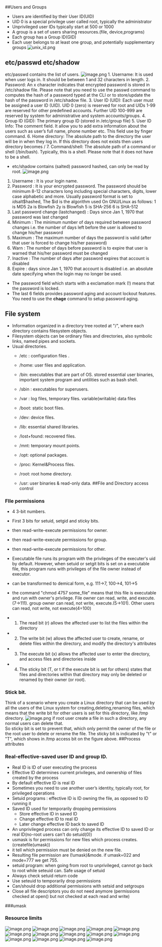 ##Users and Groups 
- Users are identified by their User ID(UID)
- UID 0 is a special privilege user called root, typically the administrator
- Unprivileged user IDs typically start at 500 or 1000 
- A group is a set of users sharing resources.(file, device,programs)
- Each group has a Group ID(GID)
- Each user belongs to at least one group, and potentially supplementary groups
![unix_id.png](https://upload-images.jianshu.io/upload_images/14793864-c5d4eeedcb94434d.png?imageMogr2/auto-orient/strip%7CimageView2/2/w/1240)
## etc/passwd etc/shadow
etc/passwd contains the list of users.
![image.png](https://upload-images.jianshu.io/upload_images/14793864-0c593ee8db5e3ef5.png?imageMogr2/auto-orient/strip%7CimageView2/2/w/1240)
    1. Username: It is used when user logs in. It should be between 1 and 32 characters in length.
    2. Password: An x character indicates that encrypted password is stored in /etc/shadow file. Please note that you need to use the passwd command to computes the hash of a password typed at the CLI or to store/update the hash of the password in /etc/shadow file.
    3. User ID (UID): Each user must be assigned a user ID (UID). UID 0 (zero) is reserved for root and UIDs 1-99 are reserved for other predefined accounts. Further UID 100-999 are reserved by system for administrative and system accounts/groups.
    4. Group ID (GID): The primary group ID (stored in /etc/group file)
    5. User ID Info: The comment field. It allow you to add extra information about the users such as user’s full name, phone number etc. This field use by finger command.
    6.  Home directory: The absolute path to the directory the user will be in when they log in. If this directory does not exists then users directory becomes /
    7. Command/shell: The absolute path of a command or shell (/bin/bash). Typically, this is a shell. Please note that it does not have to be a shell.
- etc/shadow contains (salted) password hashed, can only be read by root. 
![image.png](https://upload-images.jianshu.io/upload_images/14793864-d163af127f72be95.png?imageMogr2/auto-orient/strip%7CimageView2/2/w/1240)
1. Username : It is your login name.
2. Password : It is your encrypted password. The password should be minimum 8-12 characters long including special characters, digits, lower case alphabetic and more. Usually password format is set to $id$salt$hashed, The $id is the algorithm used On GNU/Linux as follows:
        1 is MD5
        2a is Blowfish
        2y is Blowfish
        5 is SHA-256
        6 is SHA-512
 3. Last password change (lastchanged) : Days since Jan 1, 1970 that password was last changed
 4.   Minimum : The minimum number of days required between password changes i.e. the number of days left before the user is allowed to change his/her password
  5.  Maximum : The maximum number of days the password is valid (after that user is forced to change his/her password)
 6.   Warn : The number of days before password is to expire that user is warned that his/her password must be changed
 7.   Inactive : The number of days after password expires that account is disabled
 8. Expire : days since Jan 1, 1970 that account is disabled i.e. an absolute date specifying when the login may no longer be used.
- The password field which starts with a exclamation mark (!) means that the password is locked.
- The last 6 fields provides password aging and account lockout features. You need to use the **chage** command to setup password aging.


## File system 
- Information organized in a directory tree rooted at "/", where each directory contains filesystem objects.
- Filesystem objects can be ordinary files and directories, also symbolic links, named pipes and sockets. 
- Usual directories. 
  - /etc : configuration files .
  - /home: user files and application. 
  - /bin: executables that are part of OS. stored essential user binaries, important system program and untilities such as bash shell. 
  
  - /sbin : executables for superusers.  
  - /var : log files, temporary files. variable(writable) data files
  - /boot: static boot files.
  - /dev: device files. 

  - /lib: essential shared libraries.
  - /lost+found: recovered files. 
  - /mnt: temporary mount points.
  - /opt: optional packages. 
  - /proc: Kernel&Process files. 
  - /root: root home directory. 
  - /usr: user binaries & read-only data. 
##File and Directory access control
### FIle permissions
- 4 3-bit numbers. 
- First 3 bits for setuid, setgid and sticky bits. 
- then read-write-execute permissions for owner. 
- then read-write-execute permissions for group. 
- then read-write-execute permissions for other.
- Executable file runs its program with the privileges of the executer's uid by default. However, when setuid or setgit bits is set on a executable file, this program runs with privileges of the file owner instead of executor. 
- can be transformed to demical form, e.g. 111->7, 100->4, 101->5
- the command "chmod 4757 some_file" means that this file is executable and run with owner's privilege. File owner can read, write, and execute.(7->111). group owner can read, not write, execute.(5->101). Other users can read, not write, not execute(4=100)

 - 1. The read bit (r) allows the affected user to list the files within the directory
 - 2.   The write bit (w) allows the affected user to create, rename, or delete files within the directory, and modify the directory's attributes
 - 3.    The execute bit (x) allows the affected user to enter the directory, and access files and directories inside
 - 4.   The sticky bit (T, or t if the execute bit is set for others) states that files and directories within that directory may only be deleted or renamed by their owner (or root). 
### Stick bit. 
Think of a scenario where you create a Linux directory that can be used by all the users of the Linux system for creating,deleting,renaming files, which means that the write bit for other users is set for this directory, like /tmp directory. 
 ![image.png](https://upload-images.jianshu.io/upload_images/14793864-c301d3dc0fc8b265.png?imageMogr2/auto-orient/strip%7CimageView2/2/w/1240)
if root user create a file in such a directory, any normal users can delete that.  
So sticky bit is set to prevent that, which only permit the owner of the file or the root user to delete or rename the file. 
The sticky bit is indicated by "t" or "T", which shows in /tmp access bit on the figure above. 
##Process attributes
### Real-effective-saved user ID and group ID. 
- Real ID is ID of user executing the process 
-  Effective ID determines current privileges, and ownership of files created by the process 
- By default effective ID is real ID 
- Sometimes you need to use another user’s identity, typically root, for privileged operations
- Setuid programs : effective ID is ID owning the file, as opposed to ID running it
- Saved ID used for temporarily dropping permissions
  - Store effective ID in saved ID 
  - Change effective ID to real ID 
  - Later change effective ID back to saved ID 
-  An unprivileged process can only change its effective ID to saved ID or real ID(no-root users can't do setuid(0))
- usmask is for permissions for new files which process creates.(createfile(umask)) 
- it tell which permission must be denied on the new file.
- Resulting file permission are (!umask)&mode. if umask=022 and mode=777 we get 755. 
- setuid program: when going from root to unprivileged, cannot go back to root while seteuid can. 
Safe usage of setuid
-  Always check setuid return code 
- Use seteuid to temporarily drop permissions 
- Can/should drop additional permissions with setsid and setgroups 
- Close all file descriptors you do not need anymore (permissions checked at open() but not checked at each read and write)

###umask

### Resource limits
![image.png](https://upload-images.jianshu.io/upload_images/14793864-3259aeec3a937bda.png?imageMogr2/auto-orient/strip%7CimageView2/2/w/1240)
![image.png](https://upload-images.jianshu.io/upload_images/14793864-813e1e387450af52.png?imageMogr2/auto-orient/strip%7CimageView2/2/w/1240)
![image.png](https://upload-images.jianshu.io/upload_images/14793864-63863d4a58ff33ee.png?imageMogr2/auto-orient/strip%7CimageView2/2/w/1240)
![image.png](https://upload-images.jianshu.io/upload_images/14793864-f26dbc0da122164b.png?imageMogr2/auto-orient/strip%7CimageView2/2/w/1240)
![image.png](https://upload-images.jianshu.io/upload_images/14793864-1cb7224f50ac0568.png?imageMogr2/auto-orient/strip%7CimageView2/2/w/1240)
![image.png](https://upload-images.jianshu.io/upload_images/14793864-ea7a7a563fdcca31.png?imageMogr2/auto-orient/strip%7CimageView2/2/w/1240)
![image.png](https://upload-images.jianshu.io/upload_images/14793864-789cdf033bc1f35f.png?imageMogr2/auto-orient/strip%7CimageView2/2/w/1240)
![image.png](https://upload-images.jianshu.io/upload_images/14793864-1e8a4492c539512c.png?imageMogr2/auto-orient/strip%7CimageView2/2/w/1240)
![image.png](https://upload-images.jianshu.io/upload_images/14793864-38cab49ebe6ef7ba.png?imageMogr2/auto-orient/strip%7CimageView2/2/w/1240)
![image.png](https://upload-images.jianshu.io/upload_images/14793864-0899a7296337e420.png?imageMogr2/auto-orient/strip%7CimageView2/2/w/1240)
![image.png](https://upload-images.jianshu.io/upload_images/14793864-26f4de221ed6997f.png?imageMogr2/auto-orient/strip%7CimageView2/2/w/1240)
![image.png](https://upload-images.jianshu.io/upload_images/14793864-b87d4321dfbce1eb.png?imageMogr2/auto-orient/strip%7CimageView2/2/w/1240)
![image.png](https://upload-images.jianshu.io/upload_images/14793864-dce00c1f108d98c1.png?imageMogr2/auto-orient/strip%7CimageView2/2/w/1240)
![image.png](https://upload-images.jianshu.io/upload_images/14793864-ba239a24517ac451.png?imageMogr2/auto-orient/strip%7CimageView2/2/w/1240)











  

 

